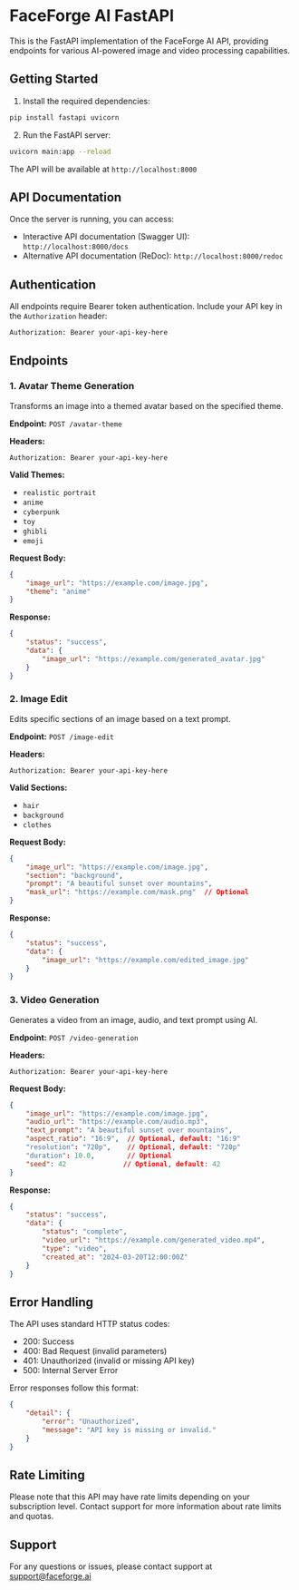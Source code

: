 # FaceForge AI FastAPI

This is the FastAPI implementation of the FaceForge AI API, providing endpoints for various AI-powered image and video processing capabilities.

## Getting Started

1. Install the required dependencies:
```bash
pip install fastapi uvicorn
```

2. Run the FastAPI server:
```bash
uvicorn main:app --reload
```

The API will be available at `http://localhost:8000`

## API Documentation

Once the server is running, you can access:
- Interactive API documentation (Swagger UI): `http://localhost:8000/docs`
- Alternative API documentation (ReDoc): `http://localhost:8000/redoc`

## Authentication

All endpoints require Bearer token authentication. Include your API key in the `Authorization` header:

```
Authorization: Bearer your-api-key-here
```

## Endpoints

### 1. Avatar Theme Generation

Transforms an image into a themed avatar based on the specified theme.

**Endpoint:** `POST /avatar-theme`

**Headers:**
```
Authorization: Bearer your-api-key-here
```

**Valid Themes:**
- `realistic portrait`
- `anime`
- `cyberpunk`
- `toy`
- `ghibli`
- `emoji`

**Request Body:**
```json
{
    "image_url": "https://example.com/image.jpg",
    "theme": "anime"
}
```

**Response:**
```json
{
    "status": "success",
    "data": {
        "image_url": "https://example.com/generated_avatar.jpg"
    }
}
```

### 2. Image Edit

Edits specific sections of an image based on a text prompt.

**Endpoint:** `POST /image-edit`

**Headers:**
```
Authorization: Bearer your-api-key-here
```

**Valid Sections:**
- `hair`
- `background`
- `clothes`

**Request Body:**
```json
{
    "image_url": "https://example.com/image.jpg",
    "section": "background",
    "prompt": "A beautiful sunset over mountains",
    "mask_url": "https://example.com/mask.png"  // Optional
}
```

**Response:**
```json
{
    "status": "success",
    "data": {
        "image_url": "https://example.com/edited_image.jpg"
    }
}
```

### 3. Video Generation

Generates a video from an image, audio, and text prompt using AI.

**Endpoint:** `POST /video-generation`

**Headers:**
```
Authorization: Bearer your-api-key-here
```

**Request Body:**
```json
{
    "image_url": "https://example.com/image.jpg",
    "audio_url": "https://example.com/audio.mp3",
    "text_prompt": "A beautiful sunset over mountains",
    "aspect_ratio": "16:9",  // Optional, default: "16:9"
    "resolution": "720p",    // Optional, default: "720p"
    "duration": 10.0,        // Optional
    "seed": 42              // Optional, default: 42
}
```

**Response:**
```json
{
    "status": "success",
    "data": {
        "status": "complete",
        "video_url": "https://example.com/generated_video.mp4",
        "type": "video",
        "created_at": "2024-03-20T12:00:00Z"
    }
}
```

## Error Handling

The API uses standard HTTP status codes:
- 200: Success
- 400: Bad Request (invalid parameters)
- 401: Unauthorized (invalid or missing API key)
- 500: Internal Server Error

Error responses follow this format:
```json
{
    "detail": {
        "error": "Unauthorized",
        "message": "API key is missing or invalid."
    }
}
```

## Rate Limiting

Please note that this API may have rate limits depending on your subscription level. Contact support for more information about rate limits and quotas.

## Support

For any questions or issues, please contact support at support@faceforge.ai 